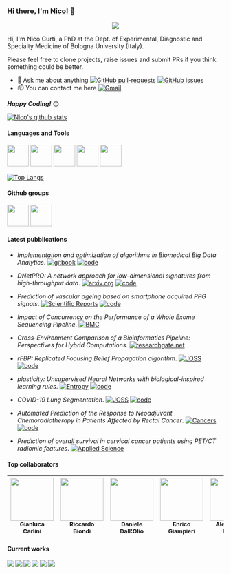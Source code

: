### Hi there, I'm [Nico!](https://www.unibo.it/sitoweb/nico.curti2) 👋

<p align="center">
  <img src="https://media1.tenor.com/images/6958876e721d19e422ee6a929c9f466a/tenor.gif?itemid=10931507">
</p>

Hi, I'm Nico Curti, a PhD at the Dept. of Experimental, Diagnostic and Specialty Medicine of Bologna University (Italy).

Please feel free to clone projects, raise issues and submit PRs if you think something could be better.

- 💬 Ask me about anything [![GitHub pull-requests](https://img.shields.io/github/issues-pr/Nico-Curti/Nico-Curti.svg?style=plastic)](https://github.com/Nico-Curti/Nico-Curti/pulls) [![GitHub issues](https://img.shields.io/github/issues/Nico-Curti/Nico-Curti.svg?style=plastic)](https://github.com/Nico-Curti/Nico-Curti/issues)
- 📫 You can contact me here [![Gmail](https://img.shields.io/badge/Gmail-D14836?style=for-the-badge&logo=gmail&logoColor=white)](mailto:nico.curti2@unibo.it)

<i>**Happy Coding!**</i> 😊

[![Nico's github stats](https://github-readme-stats.vercel.app/api?username=Nico-Curti&show_icons=true&theme=gruvbox)](https://github.com/anuraghazra/github-readme-stats)

#### Languages and Tools

<code><img height="50" src="https://upload.wikimedia.org/wikipedia/commons/1/18/ISO_C%2B%2B_Logo.svg"></code>
<code><img height="50" src="https://upload.wikimedia.org/wikipedia/commons/0/0a/Python.svg"></code>
<code><img height="50" src="https://upload.wikimedia.org/wikipedia/commons/a/af/Tux.png"></code>
<code><img height="50" src="https://upload.wikimedia.org/wikipedia/commons/a/af/PowerShell_Core_6.0_icon.png"></code>
<code><img height="50" src="https://cdn.icon-icons.com/icons2/2107/PNG/512/file_type_cmake_icon_130685.png"></code>

[![Top Langs](https://github-readme-stats.vercel.app/api/top-langs/?username=Nico-Curti&hide=jupyter%20notebook&theme=gruvbox)](https://github.com/Nico-Curti)

#### Github groups

<a href="https://github.com/UniboDIFABiophysics">
  <img height="50" src="https://github.com/UniboDIFABiophysics/UniBO_beamer/blob/master/img/logo_unibo.png">
</a>
<a href="https://github.com/eDIMESLab">
  <img height="50" src="https://avatars2.githubusercontent.com/u/58266717?s=200&v=4">
</a>

#### Latest pubblications

- *Implementation and optimization of algorithms in Biomedical Big Data Analytics*. [![gitbook](http://img.shields.io/badge/gitbook-PhD-darkgray.svg)](https://app.gitbook.com/@nico-curti2/s/phd-thesis/) [![code](http://img.shields.io/badge/thesis-PhD-B31B1B.svg)](https://github.com/Nico-Curti/PhDThesis)

- *DNetPRO: A network approach for low-dimensional signatures from high-throughput data*. [![arxiv.org](http://img.shields.io/badge/bioRxiv-0.1101/773622-B31B1B.svg)](https://www.biorxiv.org/content/10.1101/773622v1) [![code](http://img.shields.io/badge/code-DNetPRO-blue.svg)](https://github.com/Nico-Curti/DNetPRO)

- *Prediction of vascular ageing based on smartphone acquired PPG signals*. [![Scientific Reports](https://img.shields.io/badge/Scientific%20Reports-10.1038-g.svg)](https://www.nature.com/articles/s41598-020-76816-6) [![code](http://img.shields.io/badge/code-cardio-blue.svg)](https://github.com/Nico-Curti/cardio)

- *Impact of Concurrency on the Performance of a Whole Exome Sequencing Pipeline*. [![BMC](https://img.shields.io/badge/BMC%20Bioinformatics-10.21203-g.svg)](https://bmcbioinformatics.biomedcentral.com/articles/10.1186/s12859-020-03780-3)

- *Cross-Environment Comparison of a Bioinformatics Pipeline: Perspectives for Hybrid Computations*. [![researchgate.net](http://img.shields.io/badge/researchgate-10549-g.svg)](https://www.researchgate.net/publication/330014598_Cross-Environment_Comparison_of_a_Bioinformatics_Pipeline_Perspectives_for_Hybrid_Computations_Euro-Par_2018_International_Workshops_Turin_Italy_August_27-28_2018_Revised_Selected_Papers)

- *rFBP: Replicated Focusing Belief Propagation algorithm*. [![JOSS](https://joss.theoj.org/papers/7643779111039dbc7776ff49d2a6b1b0/status.svg)](https://joss.theoj.org/papers/7643779111039dbc7776ff49d2a6b1b0) [![code](http://img.shields.io/badge/code-rFBP-blue.svg)](https://github.com/Nico-Curti/rFBP)

- *plasticity: Unsupervised Neural Networks with biological-inspired learning rules*. [![Entropy](https://img.shields.io/badge/Entropy-10.3390/e24050682-g.svg)](https://www.mdpi.com/1099-4300/24/5/682) [![code](http://img.shields.io/badge/code-plasticity-blue.svg)](https://github.com/Nico-Curti/palsticity)

- *COVID-19 Lung Segmentation*. [![JOSS](https://joss.theoj.org/papers/10.21105/joss.03447/status.svg)](https://doi.org/10.21105/joss.03447) [![code](http://img.shields.io/badge/code-segmentation-blue.svg)](https://github.com/RiccardoBiondi/segmentation)

- *Automated Prediction of the Response to Neoadjuvant Chemoradiotherapy in Patients Affected by Rectal Cancer*. [![Cancers](https://img.shields.io/badge/Cancers-10.3390/cancers14092231-g.svg)](https://www.mdpi.com/2072-6694/14/9/2231) [![code](http://img.shields.io/badge/code-rectal-blue.svg)](https://github.com/giuseppefilitto/img-segm)

- *Prediction of overall survival in cervical cancer patients using PET/CT radiomic features*. [![Applied Science](https://img.shields.io/badge/Applied%20Sciences-10.3390/app12125946-g.svg)](https://www.mdpi.com/2076-3417/12/12/5946)

#### Top collaborators

| [<img src="https://avatars.githubusercontent.com/u/48323996?v=4" width="100px"><br /><sub><b>Gianluca Carlini</b></sub>](https://github.com/GianlucaCarlini) | [<img src="https://avatars.githubusercontent.com/u/48323959?v=4" width="100px"><br /><sub><b>Riccardo Biondi</b></sub>](https://github.com/RiccardoBiondi) | [<img src="https://avatars3.githubusercontent.com/u/23407684?s=400&v=4" width="100px"><br /><sub><b>Daniele Dall'Olio</b></sub>](https://github.com/DanieleDallOlio) | [<img src="https://avatars2.githubusercontent.com/u/1419337?s=400&v=4" width="100px"><br /><sub><b>Enrico Giampieri</b></sub>](https://github.com/EnricoGiampieri) | [<img src="https://avatars0.githubusercontent.com/u/9303827?s=400&v=4" width="100px;"/><br /><sub><b>Alessandro Fabbri</b></sub>](https://github.com/allefabbri) | [<img src="https://avatars2.githubusercontent.com/u/721187?s=400&v=4" width="100px;"/><br /><sub><b>Stefano Sinigardi</b></sub>](https://github.com/cenit) |
|:---:|:---:|:---:|:---:|:---:|:---:|

#### Current works

<a href="https://github.com/Nico-Curti/shut">
  <img align="left" src="https://github-readme-stats.vercel.app/api/pin/?username=Nico-Curti&repo=shut&title_color=fff&icon_color=79ff97&text_color=9f9f9f&bg_color=151515" />
</a>

<a href="https://github.com/Nico-Curti/NumPyNet">
  <img align="left" src="https://github-readme-stats.vercel.app/api/pin/?username=Nico-Curti&repo=NumPyNet&title_color=fff&icon_color=79ff97&text_color=9f9f9f&bg_color=151515" />
</a>

<a href="https://github.com/Nico-Curti/rFBP">
  <img align="left" src="https://github-readme-stats.vercel.app/api/pin/?username=Nico-Curti&repo=rFBP&title_color=fff&icon_color=79ff97&text_color=9f9f9f&bg_color=151515" />
</a>

<a href="https://github.com/Nico-Curti/plasticity">
  <img align="left" src="https://github-readme-stats.vercel.app/api/pin/?username=Nico-Curti&repo=plasticity&title_color=fff&icon_color=79ff97&text_color=9f9f9f&bg_color=151515" />
</a>

<a href="https://github.com/Nico-Curti/scorer">
  <img align="left" src="https://github-readme-stats.vercel.app/api/pin/?username=Nico-Curti&repo=scorer&title_color=fff&icon_color=79ff97&text_color=9f9f9f&bg_color=151515" />
</a>

<a href="https://github.com/Nico-Curti/easyDAG">
  <img align="left" src="https://github-readme-stats.vercel.app/api/pin/?username=Nico-Curti&repo=easyDAG&title_color=fff&icon_color=79ff97&text_color=9f9f9f&bg_color=151515" />
</a>
